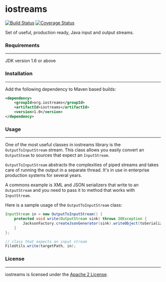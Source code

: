 iostreams
=========
[![Build Status](https://travis-ci.org/yoshaul/iostreams.svg?branch=master)](https://travis-ci.org/yoshaul/iostreams)
[![Coverage Status](https://coveralls.io/repos/yoshaul/iostreams/badge.svg?branch=master)](https://coveralls.io/r/yoshaul/iostreams?branch=master)

Set of useful, production ready, Java input and output streams.

### Requirements
------------

JDK version 1.6 or above

### Installation
------------
Add the following dependency to Maven based builds:

```xml
<dependency>
    <groupId>org.iostreams</groupId>
    <artifactId>iostreams</artifactId>
    <version>1.0</version>
</dependency>
```
### Usage
------------
One of the most useful classes in iostreams library is the `OutputToInputStream` stream.
This class allows you easily convert an `OutputSteam` to sources that expect an `InputStream`.

`OutputToInputStream` abstracts the complexities of piped streams and takes care of running the output in a separate thread. It's in use in enterprise production systems for several years.

A commons example is XML and JSON serializers that write to an `OutputStream` and you need to pass it to method that works with `InputStream`.

Here is a sample usage of the `OutputToInputStream` class:

```java
InputStream in = new OutputToInputStream() {
    protected void write(OutputStream sink) throws IOException {
        JacksonFactory.createJsonGenerator(sink).writeObject(toSerialize);
    }
};

// class that expects an input stream
FileUtils.write(targetPath, in);
```

### License
------------

iostreams is licensed under the [Apache 2 License](http://www.apache.org/licenses/LICENSE-2.0.html).
